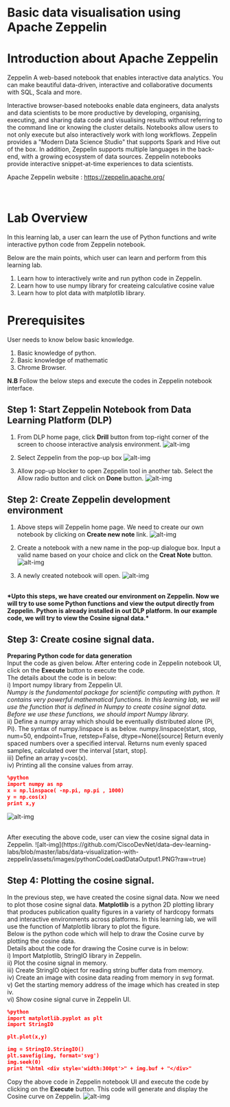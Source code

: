 # **Basic data visualisation using Apache Zeppelin**

# **Introduction about Apache Zeppelin**
Zeppelin A web-based notebook that enables interactive data analytics. You can make beautiful data-driven, interactive and collaborative documents with SQL, Scala and more. </br>

Interactive browser-based notebooks enable data engineers, data analysts and data scientists to be more productive by developing, organising, executing, and sharing data code and visualising results without referring to the command line or knowing the cluster details. Notebooks allow users to not only execute but also interactively work with long workflows. Zeppelin provides a &quot;Modern Data Science Studio&quot; that supports Spark and Hive out of the box. In addition, Zeppelin supports multiple languages in the back-end, with a growing ecosystem of data sources. Zeppelin notebooks provide interactive snippet-at-time experiences to data scientists.

Apache Zeppelin website : https://zeppelin.apache.org/

</br>

# **Lab Overview**
In this learning lab, a user can learn the use of Python functions and write interactive python code from Zeppelin notebook. 

Below are the main points, which user can learn and perform from this learning lab. </br>
1. Learn how to interactively write and run python code in Zeppelin. </br>
2. Learn how to use numpy library for createing calculative cosine value</br>
3. Learn how to plot data with matplotlib library. </br>

# **Prerequisites**
User needs to know below basic knowledge.</br>
1. Basic knowledge of python.</br>
2. Basic knowledge of mathematic</br>
3. Chrome Browser. </br>

<b>N.B</b> Follow the below steps and execute the codes in Zeppelin notebook interface. </br>

## Step 1: Start Zeppelin Notebook from Data Learning Platform (DLP) </br>

1. From DLP home page, click <b>Drill</b> button from top-right corner of the screen to choose interactive analysis environment.
![alt-img](https://github.com/CiscoDevNet/data-dev-learning-labs/blob/master/labs/data-visualization-with-zeppelin/assets/images/image1DrillButton.PNG?raw=true)

2. Select Zeppelin from the pop-up box
![alt-img](https://github.com/CiscoDevNet/data-dev-learning-labs/blob/master/labs/data-visualization-with-zeppelin/assets/images/image2-ChooseZeppelin.png?raw=true)
3. Allow pop-up blocker to open Zeppelin tool in another tab. Select the Allow radio button and click on <b>Done</b> button. 
![alt-img](https://github.com/CiscoDevNet/data-dev-learning-labs/blob/master/labs/data-visualization-with-zeppelin/assets/images/image3AllowPopup.PNG?raw=true)

## Step 2: Create Zeppelin development environment </br>
1. Above steps will Zeppelin home page. We need to create our own notebook by clicking on <b>Create new note</b> link. 
![alt-img](https://github.com/CiscoDevNet/data-dev-learning-labs/blob/master/labs/data-visualization-with-zeppelin/assets/images/image4WelcomeZeppelinPage.png?raw=true)

2. Create a notebook with a new name in the pop-up dialogue box. 
Input a valid name based on your choice and click on the <b>Creat Note</b> button.
![alt-img](https://github.com/CiscoDevNet/data-dev-learning-labs/blob/master/labs/data-visualization-with-zeppelin/assets/images/image5CreateNewNotbook.png?raw=true)

3. A newly created notebook will open.
![alt-img](https://github.com/CiscoDevNet/data-dev-learning-labs/blob/master/labs/data-visualization-with-zeppelin/assets/images/image6ZeppelineNotebookEditor.PNG?raw=true)

</br>
<b>*Upto this steps, we have created our environment on Zeppelin. Now we will try to use some Python functions and view the output directly from Zeppelin. Python is already installed in out DLP platform. In our example code, we will try to view the Cosine signal data.*</b>

## Step 3: Create cosine signal data. 
**Preparing Python code for data generation** </br>
Input the code as given below. After entering code in Zeppelin notebook UI, click on the <b>Execute</b> button to execute the code. </br>
The details about the code is in below: </br>
i) Import numpy library from Zeppelin UI. </br>
*Numpy is the fundamental package for scientific computing with python. It contains very powerful mathematical functions. In this learning lab, we will use the function that is defined in Numpy to create cosine signal data. Before we use these functions, we should import Numpy library.* </br>
ii) Define a numpy array which should be eventually distributed alone (Pi, Pi). The syntax of numpy.linspace is as below.
numpy.linspace(start, stop, num=50, endpoint=True, retstep=False, dtype=None)[source]
Return evenly spaced numbers over a specified interval.
Returns num evenly spaced samples, calculated over the interval [start, stop]. </br>
iii) Define an array y=cos(x). </br>
iv) Printing all the consine values from array. </br>

```json
%python
import numpy as np                                                     #Import numpy library
x = np.linspace( -np.pi, np.pi , 1000)                                 #Define a numpy array which should be eventually distributed along (-Pi, Pi).
y = np.cos(x)                                                          #Define an array y = cos(x)
print x,y                                                              #Print the cosine signal data
```
![alt-img](https://github.com/CiscoDevNet/data-dev-learning-labs/blob/master/labs/data-visualization-with-zeppelin/assets/images/pythonCodeLoadData1.png?raw=true)


</br>
After executing the above code, user can view the cosine signal data in Zeppelin.
![alt-img](https://github.com/CiscoDevNet/data-dev-learning-labs/blob/master/labs/data-visualization-with-zeppelin/assets/images/pythonCodeLoadDataOutput1.PNG?raw=true)

## Step 4: Plotting the cosine signal.
In the previous step, we have created the cosine signal data. Now we need to plot those cosine signal data. <b>Matplotlib</b> is a python 2D plotting library that produces publication quality figures in a variety of hardcopy formats and interactive environments across platforms. In this learning lab, we will use the function of Matplotlib library to plot the figure. </br>
Below is the python code which will help to draw the Cosine curve by plotting the cosine data. </br>
Details about the code for drawing the Cosine curve is in below:</br>
i)   Import Matplotlib, StringIO library in Zeppelin. </br>
ii)  Plot the cosine signal in memory. </br>
iii) Create StringIO object for reading string buffer data from memory. </br>
iv)  Create an image with cosine data reading from memory in svg format. </br>
v)   Get the starting memory address of the image which has created in step iv. </br>
vi)  Show cosine signal curve in Zeppelin UI. </br>
```json
%python
import matplotlib.pyplot as plt                                        #Import matplotlib library
import StringIO

plt.plot(x,y)                                                          #Plot the cosine signal in memory

img = StringIO.StringIO()                                              #Create StringIO object which named img
plt.savefig(img, format='svg')                                         #Save the figure in svg format
img.seek(0)                                                            #Get the memory of the figure
print "%html <div style='width:300pt'>" + img.buf + "</div>"           #Show the cosine signal curve
```
Copy the above code in Zeppelin notebook UI and execute the code by clicking on the <b>Execute</b> button. This code will generate and display the Cosine curve on Zeppelin.
![alt-img](https://github.com/CiscoDevNet/data-dev-learning-labs/blob/master/labs/data-visualization-with-zeppelin/assets/images/visualizationScreen2.PNG?raw=true)

   

